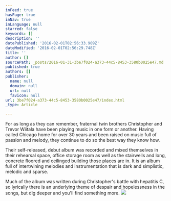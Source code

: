 ```yaml
---
inFeed: true
hasPage: true
inNav: true
inLanguage: null
starred: false
keywords: []
description: ''
datePublished: '2016-02-01T02:56:33.909Z'
dateModified: '2016-02-01T02:56:29.748Z'
title: ''
author: []
sourcePath: _posts/2016-01-31-3be7f024-a373-44c5-8453-3580b0025e47.md
published: true
authors: []
publisher:
  name: null
  domain: null
  url: null
  favicon: null
url: 3be7f024-a373-44c5-8453-3580b0025e47/index.html
_type: Article

---
```

For as long as they can 
remember, fraternal twin brothers Christopher and Trevor Wiitala have 
been playing music in one form or another. Having called Chicago home 
for over 30 years and been raised on music full of passion and melody, 
they continue to do so the best way they know how.

Their self-released, debut album was recorded and mixed themselves in their rehearsal space, office 
storage room as well as the stairwells and long, concrete floored and 
ceilinged building those places are in. It is an album full of 
intertwining melodies and instrumentation that is dark and simplistic, 
melodic and sparse.

Much of the album was written during 
Christopher's battle with hepatitis C, so lyrically there is an 
underlying theme of despair and hopelessness in the songs, but dig 
deeper and you'll find something more.
![](https://s3-us-west-2.amazonaws.com/the-grid-img/p/7157b5d426235d1edfd10c3df87942fc04d8c8b1.jpg)